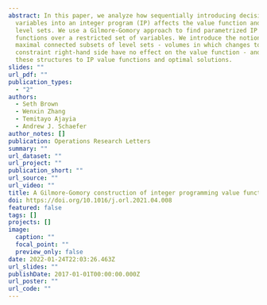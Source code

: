```yaml
---
abstract: In this paper, we analyze how sequentially introducing decision
  variables into an integer program (IP) affects the value function and its
  level sets. We use a Gilmore-Gomory approach to find parametrized IP value
  functions over a restricted set of variables. We introduce the notion of
  maximal connected subsets of level sets - volumes in which changes to the
  constraint right-hand side have no effect on the value function - and relate
  these structures to IP value functions and optimal solutions.
slides: ""
url_pdf: ""
publication_types:
  - "2"
authors:
  - Seth Brown
  - Wenxin Zhang
  - Temitayo Ajayia
  - Andrew J. Schaefer
author_notes: []
publication: Operations Research Letters
summary: ""
url_dataset: ""
url_project: ""
publication_short: ""
url_source: ""
url_video: ""
title: A Gilmore-Gomory construction of integer programming value functions
doi: https://doi.org/10.1016/j.orl.2021.04.008
featured: false
tags: []
projects: []
image:
  caption: ""
  focal_point: ""
  preview_only: false
date: 2022-01-24T22:03:26.463Z
url_slides: ""
publishDate: 2017-01-01T00:00:00.000Z
url_poster: ""
url_code: ""
---
```

